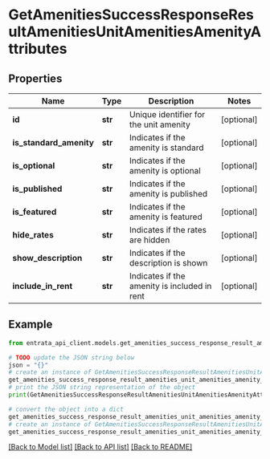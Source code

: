 # GetAmenitiesSuccessResponseResultAmenitiesUnitAmenitiesAmenityAttributes


## Properties

Name | Type | Description | Notes
------------ | ------------- | ------------- | -------------
**id** | **str** | Unique identifier for the unit amenity | [optional] 
**is_standard_amenity** | **str** | Indicates if the amenity is standard | [optional] 
**is_optional** | **str** | Indicates if the amenity is optional | [optional] 
**is_published** | **str** | Indicates if the amenity is published | [optional] 
**is_featured** | **str** | Indicates if the amenity is featured | [optional] 
**hide_rates** | **str** | Indicates if the rates are hidden | [optional] 
**show_description** | **str** | Indicates if the description is shown | [optional] 
**include_in_rent** | **str** | Indicates if the amenity is included in rent | [optional] 

## Example

```python
from entrata_api_client.models.get_amenities_success_response_result_amenities_unit_amenities_amenity_attributes import GetAmenitiesSuccessResponseResultAmenitiesUnitAmenitiesAmenityAttributes

# TODO update the JSON string below
json = "{}"
# create an instance of GetAmenitiesSuccessResponseResultAmenitiesUnitAmenitiesAmenityAttributes from a JSON string
get_amenities_success_response_result_amenities_unit_amenities_amenity_attributes_instance = GetAmenitiesSuccessResponseResultAmenitiesUnitAmenitiesAmenityAttributes.from_json(json)
# print the JSON string representation of the object
print(GetAmenitiesSuccessResponseResultAmenitiesUnitAmenitiesAmenityAttributes.to_json())

# convert the object into a dict
get_amenities_success_response_result_amenities_unit_amenities_amenity_attributes_dict = get_amenities_success_response_result_amenities_unit_amenities_amenity_attributes_instance.to_dict()
# create an instance of GetAmenitiesSuccessResponseResultAmenitiesUnitAmenitiesAmenityAttributes from a dict
get_amenities_success_response_result_amenities_unit_amenities_amenity_attributes_from_dict = GetAmenitiesSuccessResponseResultAmenitiesUnitAmenitiesAmenityAttributes.from_dict(get_amenities_success_response_result_amenities_unit_amenities_amenity_attributes_dict)
```
[[Back to Model list]](../README.md#documentation-for-models) [[Back to API list]](../README.md#documentation-for-api-endpoints) [[Back to README]](../README.md)


